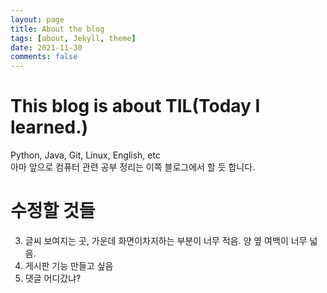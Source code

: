 ```yaml
---
layout: page
title: About the blog
tags: [about, Jekyll, theme]
date: 2021-11-30
comments: false
---
```


# This blog is about TIL(Today I learned.)
Python, Java, Git, Linux, English, etc  
아마 앞으로 컴퓨터 관련 공부 정리는 이쪽 블로그에서 할 듯 합니다.  

# 수정할 것들
3. 글씨 보여지는 곳, 가운데 화면이차지하는 부분이 너무 적음. 양 옆 여백이 너무 넓음.
5. 게시판 기능 만들고 싶음
6. 댓글 어디갔냐?